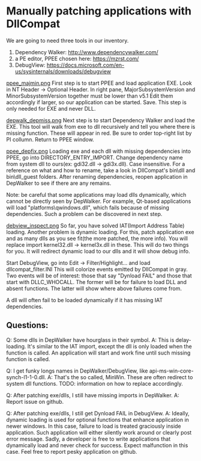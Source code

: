 # Manually patching applications with DllCompat

We are going to need three tools in our inventory.

1. Dependency Walker: http://www.dependencywalker.com/
2. a PE editor, PPEE chosen here: https://mzrst.com/
3. DebugView: https://docs.microsoft.com/en-us/sysinternals/downloads/debugview

[ppee_majmin.png](patut_img/ppee_majmin.png)
First step is to start PPEE and load application EXE.
Look in NT Header -> Optional Header.
In right pane, MajorSubsystemVersion and MinorSubsystemVersion together must be lower than v5.1
Edit them accordingly if larger, so our application can be started. Save.
This step is only needed for EXE and never DLL.

[depwalk_depmiss.png](patut_img/depwalk_depmiss.png?raw=true)
Next step is to start Dependency Walker and load the EXE.
This tool will walk from exe to dll recursively and tell you where there is missing function.
These will appear in red. Be sure to order top-right list by PI collumn.
Return to PPEE window.

[ppee_depfix.png](patut_img/ppee_depfix.png?raw=true)
Loading exe and each dll with missing dependencies into PPEE, go into DIRECTORY_ENTRY_IMPORT.
Change dependency name from system dll to ours(ex: gdi32.dll -> gdi3x.dll). Case insensitive.
For a reference on what and how to rename, take a look in DllCompat's bin\dll and bin\dll_guest folders.
After renaming dependencies, reopen application in DepWalker to see if there are any remains.

Note: be careful that some applications may load dlls dynamically, which cannot be directly seen by DepWalker.
For example, Qt-based applications will load "platforms\qwindows.dll", which fails because of missing dependencies.
Such a problem can be discovered in next step.

[debview_inspect.png](patut_img/debview_inspect.png?raw=true)
So far, you have solved IAT(Import Address Table) loading. Another problem is dynamic loading.
For this, patch application exe and as many dlls as you see fit(the more patched, the more info).
You will replace import kernel32.dll -> kernel3x.dll in these.
This will do two things for you. It will redirect dynamic load to our dlls and it will show debug info.

Start DebugView, go into Edit -> Filter/Highlight... and load dllcompat_filter.INI
This will colorize events emitted by DllCompat in gray.
Two events will be of interest: those that say "Dynload FAIL" and those that start with DLLC_WHOCALL.
The former will be for failure to load DLL and absent functions.
The latter will show where above failures come from.

A dll will often fail to be loaded dynamically if it has missing IAT dependencies.

## Questions:

Q: Some dlls in DepWalker have hourglass in their symbol.
A: This is delay-loading. It's similar to the IAT import, except the dll is only loaded when the function is called.
   An application will start and work fine until such missing function is called.

Q: I get funky longs names in DepWalker/DebugView, like api-ms-win-core-synch-l1-1-0.dll.
A: That's the so called, MinWin. These are often redirect to system dll functions.
   TODO: information on how to replace accordingly.

Q: After patching exe/dlls, I still have missing imports in DepWalker.
A: Report issue on github.

Q: After patching exe/dlls, I still get Dynload FAIL in DebugView.
A: Ideally, dynamic loading is used for optional functions that enhance application in newer windows.
   In this case, failure to load is treated graciously inside application.
   Such application will either silently work around or clearly post error message.
   Sadly, a developer is free to write applications that dynamically load and never check for success.
   Expect malfunction in this case.
   Feel free to report pesky application on github.